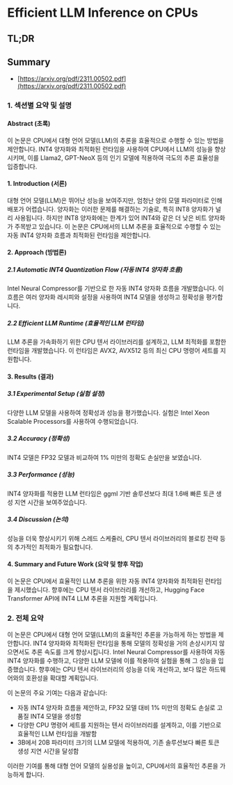 # Efficient LLM Inference on CPUs
## TL;DR
## Summary
- [https://arxiv.org/pdf/2311.00502.pdf](https://arxiv.org/pdf/2311.00502.pdf)

### 1. 섹션별 요약 및 설명

#### Abstract (초록)
이 논문은 CPU에서 대형 언어 모델(LLM)의 추론을 효율적으로 수행할 수 있는 방법을 제안합니다. INT4 양자화와 최적화된 런타임을 사용하여 CPU에서 LLM의 성능을 향상시키며, 이를 Llama2, GPT-NeoX 등의 인기 모델에 적용하여 극도의 추론 효율성을 입증합니다.

#### 1. Introduction (서론)
대형 언어 모델(LLM)은 뛰어난 성능을 보여주지만, 엄청난 양의 모델 파라미터로 인해 배포가 어렵습니다. 양자화는 이러한 문제를 해결하는 기술로, 특히 INT8 양자화가 널리 사용됩니다. 하지만 INT8 양자화에는 한계가 있어 INT4와 같은 더 낮은 비트 양자화가 주목받고 있습니다. 이 논문은 CPU에서의 LLM 추론을 효율적으로 수행할 수 있는 자동 INT4 양자화 흐름과 최적화된 런타임을 제안합니다.

#### 2. Approach (방법론)
##### 2.1 Automatic INT4 Quantization Flow (자동 INT4 양자화 흐름)
Intel Neural Compressor를 기반으로 한 자동 INT4 양자화 흐름을 개발했습니다. 이 흐름은 여러 양자화 레시피와 설정을 사용하여 INT4 모델을 생성하고 정확성을 평가합니다.

##### 2.2 Efficient LLM Runtime (효율적인 LLM 런타임)
LLM 추론을 가속화하기 위한 CPU 텐서 라이브러리를 설계하고, LLM 최적화를 포함한 런타임을 개발했습니다. 이 런타임은 AVX2, AVX512 등의 최신 CPU 명령어 세트를 지원합니다.

#### 3. Results (결과)
##### 3.1 Experimental Setup (실험 설정)
다양한 LLM 모델을 사용하여 정확성과 성능을 평가했습니다. 실험은 Intel Xeon Scalable Processors를 사용하여 수행되었습니다.

##### 3.2 Accuracy (정확성)
INT4 모델은 FP32 모델과 비교하여 1% 미만의 정확도 손실만을 보였습니다.

##### 3.3 Performance (성능)
INT4 양자화를 적용한 LLM 런타임은 ggml 기반 솔루션보다 최대 1.6배 빠른 토큰 생성 지연 시간을 보여주었습니다.

##### 3.4 Discussion (논의)
성능을 더욱 향상시키기 위해 스레드 스케줄러, CPU 텐서 라이브러리의 블로킹 전략 등의 추가적인 최적화가 필요합니다.

#### 4. Summary and Future Work (요약 및 향후 작업)
이 논문은 CPU에서 효율적인 LLM 추론을 위한 자동 INT4 양자화와 최적화된 런타임을 제시했습니다. 향후에는 CPU 텐서 라이브러리를 개선하고, Hugging Face Transformer API에 INT4 LLM 추론을 지원할 계획입니다.

### 2. 전체 요약

이 논문은 CPU에서 대형 언어 모델(LLM)의 효율적인 추론을 가능하게 하는 방법을 제안합니다. INT4 양자화와 최적화된 런타임을 통해 모델의 정확성을 거의 손상시키지 않으면서도 추론 속도를 크게 향상시킵니다. Intel Neural Compressor를 사용하여 자동 INT4 양자화를 수행하고, 다양한 LLM 모델에 이를 적용하여 실험을 통해 그 성능을 입증했습니다. 향후에는 CPU 텐서 라이브러리의 성능을 더욱 개선하고, 보다 많은 하드웨어와의 호환성을 확대할 계획입니다.

이 논문의 주요 기여는 다음과 같습니다:
- 자동 INT4 양자화 흐름을 제안하고, FP32 모델 대비 1% 미만의 정확도 손실로 고품질 INT4 모델을 생성함
- 다양한 CPU 명령어 세트를 지원하는 텐서 라이브러리를 설계하고, 이를 기반으로 효율적인 LLM 런타임을 개발함
- 3B에서 20B 파라미터 크기의 LLM 모델에 적용하여, 기존 솔루션보다 빠른 토큰 생성 지연 시간을 달성함

이러한 기여를 통해 대형 언어 모델의 실용성을 높이고, CPU에서의 효율적인 추론을 가능하게 합니다.